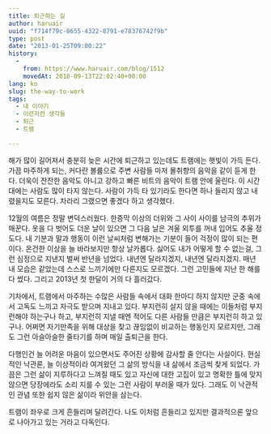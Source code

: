 ```yaml
---
title: 퇴근하는 길
author: haruair
uuid: "f714f79c-8655-4322-8791-e78376742f9b"
type: post
date: "2013-01-25T09:00:22"
history:
  - 
    from: https://www.haruair.com/blog/1512
    movedAt: 2018-09-13T22:02:40+00:00
lang: ko
slug: the-way-to-work
tags:
  - 내 이야기
  - 이런저런 생각들
  - 퇴근
  - 트램

---
```

해가 많이 길어져서 충분히 늦은 시간에 퇴근하고 있는데도 트램에는 햇빛이 가득 든다. 가끔 마주하게 되는, 커다란 볼륨으로 주변 사람들 마저 몰취향의 음악을 같이 듣게 한다. 더욱이 잔잔한 음악도 아니고 강하고 빠른 비트의 음악이 트램 안에 울린다. 이 시간대에는 사람도 많이 타지 않는다. 사람이 가득 타 있기라도 한다면 하나 들리지 않고 내렸을지도 모른다. 차라리 그랬으면 좋겠다 하고 생각했다.

12월의 여름은 정말 변덕스러웠다. 한증막 이상의 더위와 그 사이 사이를 남극의 추위가 매꾼다. 옷을 다 벗어도 더운 날이 있으면 그 다음 날은 겨울 외투를 꺼내 입어도 추울 정도다. 내 기분과 말과 행동이 이런 날씨처럼 변해가는 기분이 들어 걱정이 많이 되는 편이다. 온건한 이상을 늘 바라보지만 항상 날카롭다. 싫어도 내가 어떻게 할 수 없는걸, 그런 심정으로 지낸지 벌써 반년을 넘었다. 내년엔 달라지겠지, 내년엔 달라지겠지. 매년 내 모습은 같았는데 스스로 느끼기에만 다른지도 모르겠다. 그런 고민들에 지난 한 해를 다 썼다. 그리고 2013년 첫 한달이 거의 다 흘러갔다.

기차에서, 트램에서 마주하는 수많은 사람들 속에서 대화 한마디 하지 않지만 군중 속에서 고독도 느끼고 자극도 받으며 지내고 있다. 부지런히 살지 않을 때에는 이들처럼 부지런해야 하는구나 하고, 부지런히 지낼 때엔 적어도 다른 사람들 만큼은 부지런히 하고 있구나. 어쩌면 자기만족을 위해 대상을 찾고 끊임없이 비교하는 행동인지 모르지만, 그래도 그런 아슬아슬한 줄타기를 하며 매일 출퇴근을 한다.

다행인건 늘 어려운 마음이 있으면서도 주어진 상황에 감사할 줄 안다는 사실이다. 현실적인 낙관론, 늘 이상적이라 여겨왔던 그 삶의 방식을 내 삶에서 조금씩 찾게 되었다. 가끔은 그런 삶이 지루하다고 느껴질 때도 있고 자신에 대한 고집이 있고 명확한 틀에 맞지 않으면 당장에라도 소리 지를 수 있는 그런 사람이 부러울 때가 있다. 그래도 이 낙관적인 관념 또한 쉽지 않은 삶이라 위안을 삼는다.

트램이 좌우로 크게 흔들리며 달려간다. 나도 이처럼 흔들리고 있지만 결과적으론 앞으로 나아가고 있는 거라고 다독인다.